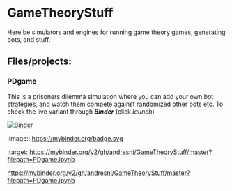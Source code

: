 # GameTheoryStuff
Here be simulators and engines for running game theory games, generating bots, and stuff.

## Files/projects:

### PDgame

This is a prisoners dilemma simulation where you can add your own bot strategies, and watch them compete against randomized other bots etc. To check the live variant through ***Binder*** (click *launch*)

[![Binder](https://mybinder.org/badge.svg)](https://mybinder.org/v2/gh/andresni/GameTheoryStuff/master?filepath=PDgame.ipynb)

:image:: https://mybinder.org/badge.svg 

:target: https://mybinder.org/v2/gh/andresni/GameTheoryStuff/master?filepath=PDgame.ipynb

https://mybinder.org/v2/gh/andresni/GameTheoryStuff/master?filepath=PDgame.ipynb
